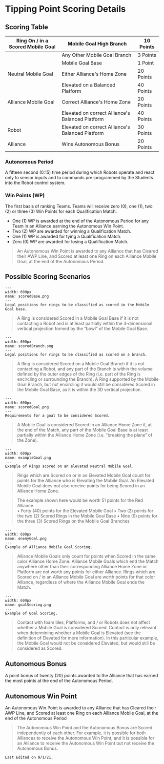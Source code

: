 # Tipping Point Scoring Details
## Scoring Table
| Ring On / in a Scored Mobile Goal | Mobile Goal High Branch                          | 10 Points |
|-----------------------------------|--------------------------------------------------|-----------|
|                                   | Any Other Mobile Goal Branch                     | 3 Points  |
|                                   | Mobile Goal Base                                 | 1 Point   |
| Neutral Mobile Goal               | Either Alliance's Home Zone                      | 20 Points |
|                                   | Elevated on a Balanced Platform                  | 40 Points |
| Alliance Mobile Goal              | Correct Alliance's Home Zone                     | 20 Points |
|                                   | Elevated on correct Alliance's Balanced Platform | 40 Points |
| Robot                             | Elevated on correct Alliance's Balanced Platform | 30 Points |
| Alliance                          | Wins Autonomous Bonus                            | 20 Points |

### Autonomous Period
A fifteen second (0:15) time period during which Robots operate and react
only to sensor inputs and to commands pre-programmed by the Students into the Robot control
system.

### Win Points (WP)
The first basis of ranking Teams. Teams will receive zero (0), one (1), two (2) or three (3)
Win Points for each Qualification Match.
- One (1) WP is awarded at the end of the Autonomous Period for any Team in an Alliance earning the Autonomous Win Point.
- Two (2) WP are awarded for winning a Qualification Match.
- One (1) WP is awarded for tying a Qualification Match.
- Zero (0) WP are awarded for losing a Qualification Match.
> An Autonomous Win Point is awarded to any Alliance that has Cleared their AWP Line, and Scored at least one Ring on each Alliance Mobile Goal, at the end of the Autonomous Period.

## Possible Scoring Scenarios

```{figure} ././_images/beginning/scoredBase.png
---
width: 600px
name: scoredBase.png
---
Legal positions for rings to be classified as scored in the Mobile Goal base.
```
> A Ring is considered Scored in a Mobile Goal Base if it is not contacting a Robot and is at least partially within the 3-dimensional vertical projection formed by the “bowl” of the Mobile Goal Base.

```{figure} ././_images/beginning/scoredBranch.png
---
width: 600px
name: scoredBranch.png
---
Legal positions for rings to be classified as scored on a branch.
```
> A Ring is considered Scored on a Mobile Goal Branch if it is not contacting a Robot, and any part of the Branch is within the volume defined by the outer edges of the Ring (i.e. part of the Ring is encircling or surrounding the Branch). A Ring supported by the Mobile Goal Branch, but not encircling it would still be considered Scored in the Mobile Goal Base, as it is within the 3D vertical projection.

```{figure} ././_images/beginning/scoredGoal.png
---
width: 600px
name: scoredGoal.png
---
Requirements for a goal to be considered Scored.
```
> A Mobile Goal is considered Scored in an Alliance Home Zone if, at the end of the Match, any part of the Mobile Goal Base is at least partially within the Alliance Home Zone (i.e. “breaking the plane” of the Zone).

```{figure} ././_images/beginning/exampleGoal.png
---
width: 600px
name: exampleGoal.png
---
Example of Rings scored on an elevated Neutral Mobile Goal.
```
> Rings which are Scored on or in an Elevated Mobile Goal count for points for the Alliance who is Elevating the Mobile Goal. An Elevated Mobile Goal does not also receive points for being Scored in an Alliance Home Zone. 
    
> The example shown here would be worth 51 points for the Red Alliance.  
    • Forty (40) points for the Elevated Mobile Goal
    • Two (2) points for the two (2) Scored Rings in the Mobile Goal Base
    • Nine (9) points for the three (3) Scored Rings on the Mobile Goal Branches
    
```{figure} ././_images/beginning/enemyGoal.png
---
width: 600px
name: enemyGoal.png
---
Example of Alliance Mobile Goal Scoring.
```
> Alliance Mobile Goals only count for points when Scored in the same color Alliance Home Zone.  Alliance Mobile Goals which end the Match anywhere other than their corresponding Alliance Home Zone or Platform are not worth any points for either Alliance. Rings which are Scored on / in an Alliance Mobile Goal are worth points for that color Alliance, regardless of where the Alliance Mobile Goal ends the Match.

```{figure} ././_images/beginning/goalScoring.png
---
width: 600px
name: goalScoring.png
---
Example of Goal Scoring.
```
> Contact with foam tiles, Platforms, and / or Robots does not affect whether a Mobile Goal is considered Scored.  Contact is only relevant when determining whether a Mobile Goal is Elevated (see the definition of Elevated for more information). In this particular example, the Mobile Goal would not be considered Elevated, but would still be considered as Scored.

## Autonomous Bonus
A point bonus of twenty (20) points awarded to the Alliance that has earned the most
points at the end of the Autonomous Period.

## Autonomous Win Point
An Autonomous Win Point is awarded to any Alliance that has Cleared their AWP Line, and 
Scored at least one Ring on each Alliance Mobile Goal, at the end of the Autonomous Period
> The Autonomous Win Point and the Autonomous Bonus are Scored independently of each other. For example, it is possible 
for both Alliances to receive the Autonomous Win Point, and it is possible for an Alliance to receive the Autonomous Win Point but not receive the Autonomous Bonus.

```{important}
Last Edited on 9/1/21.
```